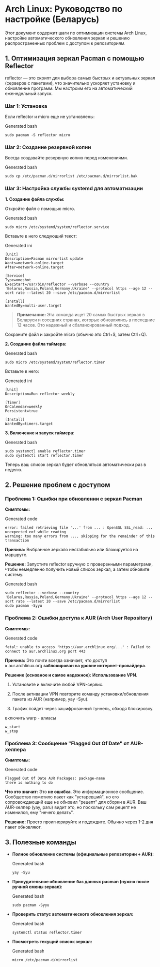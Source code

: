 # Arch Linux: Руководство по настройке (Беларусь)

Этот документ содержит шаги по оптимизации системы Arch Linux, настройке автоматического обновления зеркал и решению распространенных проблем с доступом к репозиториям.

## 1. Оптимизация зеркал Pacman с помощью Reflector

reflector — это скрипт для выбора самых быстрых и актуальных зеркал (серверов с пакетами), что значительно ускоряет установку и обновление программ. Мы настроим его на автоматический еженедельный запуск.

### Шаг 1: Установка

Если reflector и micro еще не установлены:

Generated bash

```
sudo pacman -S reflector micro
```



### Шаг 2: Создание резервной копии

Всегда создавайте резервную копию перед изменениями.

Generated bash

```
sudo cp /etc/pacman.d/mirrorlist /etc/pacman.d/mirrorlist.bak
```


### Шаг 3: Настройка службы systemd для автоматизации

**1. Создание файла службы:**

Откройте файл с помощью micro.

Generated bash

```
sudo micro /etc/systemd/system/reflector.service
```


Вставьте в него следующий текст:

Generated ini

```
[Unit]
Description=Pacman mirrorlist update
Wants=network-online.target
After=network-online.target

[Service]
Type=oneshot
ExecStart=/usr/bin/reflector --verbose --country 'Belarus,Russia,Poland,Germany,Ukraine' --protocol https --age 12 --sort rate --latest 20 --save /etc/pacman.d/mirrorlist

[Install]
WantedBy=multi-user.target
```


> **Примечание:** Эта команда ищет 20 самых быстрых зеркал в Беларуси и соседних странах, которые обновлялись в последние 12 часов. Это надежный и сбалансированный подход.

Сохраните файл и закройте micro (обычно это Ctrl+S, затем Ctrl+Q).

**2. Создание файла таймера:**

Generated bash

```
sudo micro /etc/systemd/system/reflector.timer
```


Вставьте в него:

Generated ini

```
[Unit]
Description=Run reflector weekly

[Timer]
OnCalendar=weekly
Persistent=true

[Install]
WantedBy=timers.target
```


**3. Включение и запуск таймера:**

Generated bash

```
sudo systemctl enable reflector.timer
sudo systemctl start reflector.timer
```


Теперь ваш список зеркал будет обновляться автоматически раз в неделю.

## 2. Решение проблем с доступом

### Проблема 1: Ошибки при обновлении с зеркал Pacman

**Симптомы:**

Generated code

```
error: failed retrieving file '...' from ... : OpenSSL SSL_read: ... unexpected eof while reading
warning: too many errors from ..., skipping for the remainder of this transaction
```


**Причина:** Выбранное зеркало нестабильно или блокируется на маршруте.

**Решение:** Запустите reflector вручную с проверенными параметрами, чтобы немедленно получить новый список зеркал, а затем обновите систему.

Generated bash

```
sudo reflector --verbose --country 'Belarus,Russia,Poland,Germany,Ukraine' --protocol https --age 12 --sort rate --latest 20 --save /etc/pacman.d/mirrorlist
sudo pacman -Syyu
```


### Проблема 2: Ошибки доступа к AUR (Arch User Repository)

**Симптомы:**

Generated code

```
fatal: unable to access 'https://aur.archlinux.org/...' : Failed to connect to aur.archlinux.org port 443
```


**Причина:** Это почти всегда означает, что доступ к aur.archlinux.org **заблокирован на уровне интернет-провайдера**.

**Решение (основное и самое надежное): Использование VPN.**

1. Установите и включите любой VPN-сервис.
    
2. После активации VPN повторите команду установки/обновления пакета из AUR (например, yay -Syu).
    
3. Трафик пойдет через зашифрованный туннель, обходя блокировку.

включить warp - алиасы

```
w_start
w_stop
```

### Проблема 3: Сообщение "Flagged Out Of Date" от AUR-хелпера

**Симптомы:**

Generated code

```
Flagged Out Of Date AUR Packages: package-name
there is nothing to do
```


**Что это значит:** Это **не ошибка**. Это информационное сообщение. Сообщество пометило пакет как "устаревший", но его сопровождающий еще не обновил "рецепт" для сборки в AUR. Ваш AUR-хелпер (yay, paru) видит это, но поскольку сам рецепт не изменился, ему "нечего делать".

**Решение:** Просто проигнорируйте и подождите. Обычно через 1-2 дня пакет обновляют.

## 3. Полезные команды

- **Полное обновление системы (официальные репозитории + AUR):**
    
    Generated bash
    
    ```
    yay -Syu
    ```
    
    
- **Принудительное обновление баз данных pacman (нужно после ручной смены зеркал):**
    
    Generated bash
    
    ```
    sudo pacman -Syyu
    ```
    
    
- **Проверить статус автоматического обновления зеркал:**
    
    Generated bash
    
    ```
    systemctl status reflector.timer
    ```
    
    
- **Посмотреть текущий список зеркал:**
    
    Generated bash
    
    ```
    micro /etc/pacman.d/mirrorlist
    ```
    